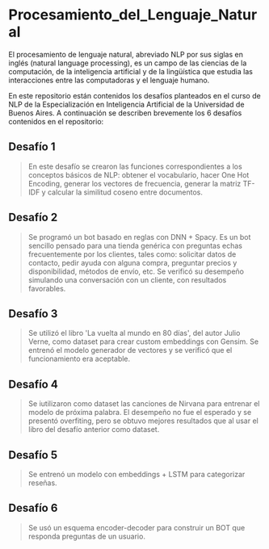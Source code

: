# Procesamiento_del_Lenguaje_Natural

El procesamiento de lenguaje natural, abreviado NLP por sus siglas en inglés (natural language processing), es un campo de las ciencias de la computación, de la inteligencia artificial y de la lingüística que estudia las interacciones entre las computadoras y el lenguaje humano.

En este repositorio están contenidos los desafíos planteados en el curso de NLP de la Especialización en Inteligencia Artificial de la Universidad de Buenos Aires. A continuación se describen brevemente los 6 desafíos contenidos en el repositorio:

## Desafío 1
> En este desafío se crearon las funciones correspondientes a los conceptos básicos de NLP: obtener el vocabulario, hacer One Hot Encoding, generar los vectores de frecuencia, generar la matriz TF-IDF y calcular la similitud coseno entre documentos.

## Desafío 2
> Se programó un bot basado en reglas con DNN + Spacy. Es un bot sencillo pensado para una tienda genérica con preguntas echas frecuentemente por los clientes, tales como: solicitar datos de contacto, pedir ayuda con alguna compra, preguntar precios y disponibilidad, métodos de envío, etc. Se verificó su desempeño simulando una conversación con un cliente, con resultados favorables.

## Desafío 3
> Se utilizó el libro 'La vuelta al mundo en 80 días', del autor Julio Verne, como dataset para crear custom embeddings con Gensim. Se entrenó el modelo generador de vectores y se verificó que el funcionamiento era aceptable.

## Desafío 4
> Se iutilizaron como dataset las canciones de Nirvana para entrenar el modelo de próxima palabra. El desempeño no fue el esperado y se presentó overfiting, pero se obtuvo mejores resultados que al usar el libro del desafío anterior como dataset.

## Desafío 5
> Se entrenó un modelo con embeddings + LSTM para categorizar reseñas. 

## Desafío 6
> Se usó un esquema encoder-decoder para construir un BOT que responda preguntas de un usuario.
